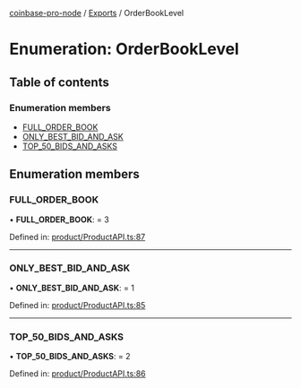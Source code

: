 [coinbase-pro-node](../README.md) / [Exports](../modules.md) / OrderBookLevel

# Enumeration: OrderBookLevel

## Table of contents

### Enumeration members

- [FULL\_ORDER\_BOOK](orderbooklevel.md#full_order_book)
- [ONLY\_BEST\_BID\_AND\_ASK](orderbooklevel.md#only_best_bid_and_ask)
- [TOP\_50\_BIDS\_AND\_ASKS](orderbooklevel.md#top_50_bids_and_asks)

## Enumeration members

### FULL\_ORDER\_BOOK

• **FULL\_ORDER\_BOOK**: = 3

Defined in: [product/ProductAPI.ts:87](https://github.com/bennycode/coinbase-pro-node/blob/c3d8f7c/src/product/ProductAPI.ts#L87)

___

### ONLY\_BEST\_BID\_AND\_ASK

• **ONLY\_BEST\_BID\_AND\_ASK**: = 1

Defined in: [product/ProductAPI.ts:85](https://github.com/bennycode/coinbase-pro-node/blob/c3d8f7c/src/product/ProductAPI.ts#L85)

___

### TOP\_50\_BIDS\_AND\_ASKS

• **TOP\_50\_BIDS\_AND\_ASKS**: = 2

Defined in: [product/ProductAPI.ts:86](https://github.com/bennycode/coinbase-pro-node/blob/c3d8f7c/src/product/ProductAPI.ts#L86)
